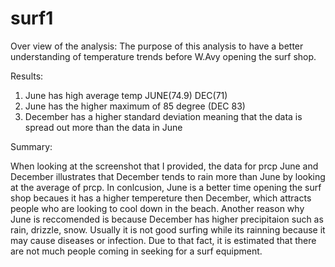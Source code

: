 # surf1


Over view of the analysis:
The purpose of this analysis to have a better understanding of temperature trends before W.Avy opening the surf shop.



Results:

1. June has high average temp JUNE(74.9) DEC(71)
2. June has the higher maximum of 85 degree (DEC 83)
3. December has a higher standard deviation meaning that the data is spread out more than the data in June





Summary:

When looking at the screenshot that I provided, the data for prcp June and December illustrates that December tends to rain more than June by looking at the average of prcp. In conlcusion, June is a better time opening the surf shop becaues it has a higher tempereture then December, which attracts people who are looking to cool down in the beach. Another reason why June is reccomended is because December has higher precipitaion such as rain, drizzle, snow. Usually it is not good surfing while its rainning because it may cause diseases or infection. Due to that fact, it is estimated that there are not much people coming in seeking for a surf equipment. 